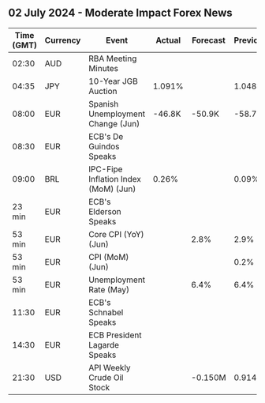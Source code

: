 ## 02 July 2024 - Moderate Impact Forex News

| Time (GMT) | Currency | Event | Actual | Forecast | Previous |
|------|----------|-------|--------|----------|----------|
| 02:30 | AUD | RBA Meeting Minutes |  |  |  |
| 04:35 | JPY | 10-Year JGB Auction | 1.091% |  | 1.048% |
| 08:00 | EUR | Spanish Unemployment Change (Jun) | -46.8K | -50.9K | -58.7K |
| 08:30 | EUR | ECB's De Guindos Speaks |  |  |  |
| 09:00 | BRL | IPC-Fipe Inflation Index (MoM) (Jun) | 0.26% |  | 0.09% |
| 23 min | EUR | ECB's Elderson Speaks |  |  |  |
| 53 min | EUR | Core CPI (YoY) (Jun) |  | 2.8% | 2.9% |
| 53 min | EUR | CPI (MoM) (Jun) |  |  | 0.2% |
| 53 min | EUR | Unemployment Rate (May) |  | 6.4% | 6.4% |
| 11:30 | EUR | ECB's Schnabel Speaks |  |  |  |
| 14:30 | EUR | ECB President Lagarde Speaks |  |  |  |
| 21:30 | USD | API Weekly Crude Oil Stock |  | -0.150M | 0.914M |

